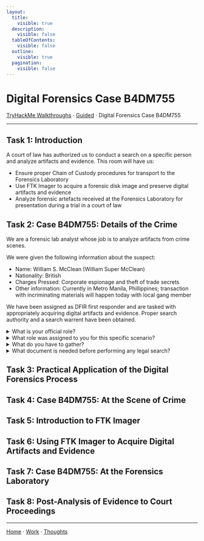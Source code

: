 ```yaml
---
layout:
  title:
    visible: true
  description:
    visible: false
  tableOfContents:
    visible: false
  outline:
    visible: true
  pagination:
    visible: false
---
```


# Digital Forensics Case B4DM755

[TryHackMe Walkthroughs](./) ⋅ [Guided](../) ⋅ Digital Forensics Case B4DM755

***

## Task 1: Introduction

A court of law has authorized us to conduct a search on a specific person and analyze artifacts and evidence. This room will have us:
* Ensure proper Chain of Custody procedures for transport to the Forensics Laboratory
* Use FTK Imager to acquire a forensic disk image and preserve digital artifacts and evidence
* Analyze forensic artefacts received at the Forensics Laboratory for presentation during a trial in a court of law

## Task 2: Case B4DM755: Details of the Crime

We are a forensic lab analyst whose job is to analyze artifacts from crime scenes.

We were given the following information about the suspect:
* Name: William S. McClean (William Super McClean)
* Nationality: British
* Charges Pressed: Corporate espionage and theft of trade secrets
* Other information: Currently in Metro Manila, Phillippines; transaction with incriminating materials will happen today with local gang member

We have been assigned as DFIR first responder and are tasked with appropriately acquiring digital artifacts and evidence. Proper search authority and a search warrent have been obtained.

<details>

<summary>What is your official role?</summary>

forensic lab analyst

As noted above, our official role is our job title: forensic lab analyst.

</details>

<details>

<summary>What role was assigned to you for this specific scenario?</summary>

DFIR first responder

In this specific scenario, we are acting as a DFIR first responder.
</details>


<details>

<summary>What do you have to gather?</summary>

digital artefacts and evidence

As a DFIR first responder, we are responsible for gathering digital artifacts and evidence that will be analyzed and possible used in court.

</details>


<details>

<summary>What document is needed before performing any legal search?</summary>

search warrant

A search warrant authorizes law enforcement officers to investigate the subject and his place of residence.

</details>


## Task 3: Practical Application of the Digital Forensics Process

## Task 4: Case B4DM755: At the Scene of Crime

## Task 5: Introduction to FTK Imager

## Task 6: Using FTK Imager to Acquire Digital Artifacts and Evidence

## Task 7: Case B4DM755: At the Forensics Laboratory

## Task 8: Post-Analysis of Evidence to Court Proceedings

***

[Home](https://app.gitbook.com/o/0kO27okC5uVB9ALX3rho/s/036xtfEIzcEdGegONXWM/) ⋅ [Work](https://app.gitbook.com/o/0kO27okC5uVB9ALX3rho/s/WaFS755Q4sf02CxLcghQ/) ⋅ [Thoughts](https://app.gitbook.com/o/0kO27okC5uVB9ALX3rho/s/s4QQPMntQ25hmJToKSOu/)
